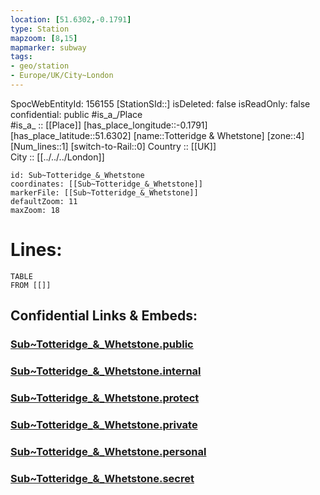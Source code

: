 ```yaml
---
location: [51.6302,-0.1791] 
type: Station 
mapzoom: [8,15] 
mapmarker: subway 
tags:
- geo/station
- Europe/UK/City~London
---
```

SpocWebEntityId: 156155
[StationSId::] 
isDeleted: false
isReadOnly: false
confidential: public
#is_a_/Place  
#is_a_ :: [[Place]] 
[has_place_longitude::-0.1791] 
[has_place_latitude::51.6302] 
[name::Totteridge &amp; Whetstone] 
[zone::4] 
[Num_lines::1] 
[switch-to-Rail::0] 
Country :: [[UK]]  
City :: [[../../../London]]  


```leaflet
id: Sub~Totteridge_&_Whetstone
coordinates: [[Sub~Totteridge_&_Whetstone]] 
markerFile: [[Sub~Totteridge_&_Whetstone]] 
defaultZoom: 11 
maxZoom: 18
```


# Lines: 
```dataview
TABLE 
FROM [[]] 
```


## Confidential Links & Embeds: 

### [Sub~Totteridge_&_Whetstone.public](/_public/\Earth\Continent\Europe\Europe~North\UK\England\Regions~England\London,Greater\cities~GreaterLondon\Underground\StationSub~Totteridge_&_Whetstone.public.md) 

### [Sub~Totteridge_&_Whetstone.internal](/_internal/\Earth\Continent\Europe\Europe~North\UK\England\Regions~England\London,Greater\cities~GreaterLondon\Underground\StationSub~Totteridge_&_Whetstone.internal.md) 

### [Sub~Totteridge_&_Whetstone.protect](/_protect/\Earth\Continent\Europe\Europe~North\UK\England\Regions~England\London,Greater\cities~GreaterLondon\Underground\StationSub~Totteridge_&_Whetstone.protect.md) 

### [Sub~Totteridge_&_Whetstone.private](/_private/\Earth\Continent\Europe\Europe~North\UK\England\Regions~England\London,Greater\cities~GreaterLondon\Underground\StationSub~Totteridge_&_Whetstone.private.md) 

### [Sub~Totteridge_&_Whetstone.personal](/_personal/\Earth\Continent\Europe\Europe~North\UK\England\Regions~England\London,Greater\cities~GreaterLondon\Underground\StationSub~Totteridge_&_Whetstone.personal.md) 

### [Sub~Totteridge_&_Whetstone.secret](/_secret/\Earth\Continent\Europe\Europe~North\UK\England\Regions~England\London,Greater\cities~GreaterLondon\Underground\StationSub~Totteridge_&_Whetstone.secret.md)

